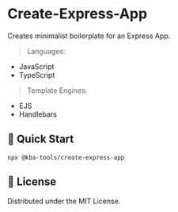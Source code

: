 # Create-Express-App

Creates minimalist boilerplate for an Express App.

> Languages:
- JavaScript
- TypeScript

> Template Engines:
- EJS
- Handlebars

## 🔑 Quick Start

```shell
npx @kba-tools/create-express-app
```

## 📜 License

Distributed under the MIT License.

